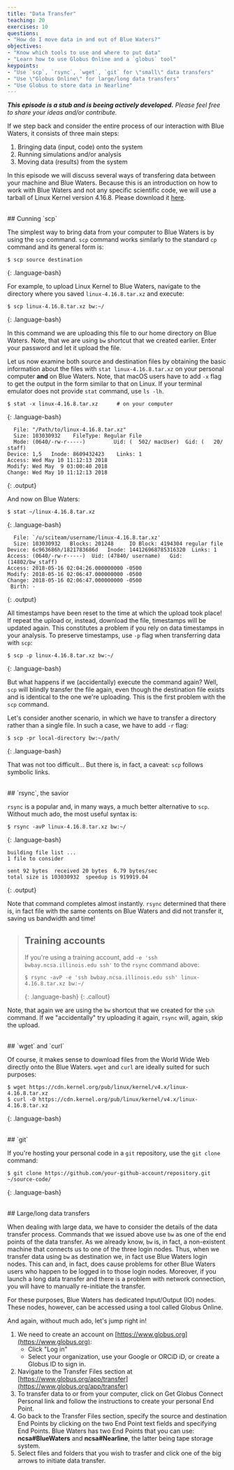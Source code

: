 ```yaml
---
title: "Data Transfer"
teaching: 20
exercises: 10
questions:
- "How do I move data in and out of Blue Waters?"
objectives:
- "Know which tools to use and where to put data"
- "Learn how to use Globus Online and a `globus` tool"
keypoints:
- "Use `scp`, `rsync`, `wget`, `git` for \"small\" data transfers"
- "Use \"Globus Online\" for large/long data transfers"
- "Use Globus to store data in Nearline"
---
```


_**This episode is a stub and is beeing actively developed.**_
_Please feel free to share your ideas and/or contribute._

If we step back and consider the entire process of our interaction with Blue Waters,
it consists of three main steps:

1. Bringing data (input, code) onto the system
2. Running simulations and/or analysis
3. Moving data (results) from the system

In this episode we will discuss several ways of transfering data between your machine and Blue Waters.
Because this is an introduction on how to work with Blue Waters and not any specific scientific code,
we will use a tarball of Linux Kernel version 4.16.8.
Please download it [here](https://cdn.kernel.org/pub/linux/kernel/v4.x/linux-4.16.8.tar.xz).

<br />
## Cunning `scp`

The simplest way to bring data from your computer to Blue Waters is by using the `scp` command.
`scp` command works similarly to the standard `cp` command and its general form is:

~~~
$ scp source destination
~~~
{: .language-bash}

For example, to upload Linux Kernel to Blue Waters, navigate to the directory where you saved
`linux-4.16.8.tar.xz` and execute:

~~~
$ scp linux-4.16.8.tar.xz bw:~/
~~~
{: .language-bash}

In this command we are uploading this file to our home directory on Blue Waters.
Note, that we are using `bw` shortcut that we created earlier.
Enter your password and let it upload the file.

Let us now examine both source and destination files by
obtaining the basic information about the files with `stat linux-4.16.8.tar.xz`
on your personal computer **and** on Blue Waters.
Note, that macOS users have to add `-x` flag to get the output in the form similar to that on Linux.
If your terminal emulator does not provide `stat` command, use `ls -lh`.
~~~
$ stat -x linux-4.16.8.tar.xz      # on your computer
~~~
{: .language-bash}
~~~
  File: "/Path/to/linux-4.16.8.tar.xz"
  Size: 103030932    FileType: Regular File
  Mode: (0640/-rw-r-----)         Uid: (  502/ macUser)  Gid: (   20/   staff)
Device: 1,5   Inode: 8609432423    Links: 1
Access: Wed May 10 11:12:13 2018
Modify: Wed May  9 03:00:40 2018
Change: Wed May 10 11:12:13 2018
~~~
{: .output}

And now on Blue Waters:
~~~
$ stat ~/linux-4.16.8.tar.xz
~~~
{: .language-bash}
~~~
  File: `/u/sciteam/username/linux-4.16.8.tar.xz'
  Size: 103030932 	Blocks: 201248     IO Block: 4194304 regular file
Device: 6c963686h/1821783686d	Inode: 144126968785316320  Links: 1
Access: (0640/-rw-r-----)  Uid: (47840/ username)   Gid: (14802/bw_staff)
Access: 2018-05-16 02:04:26.000000000 -0500
Modify: 2018-05-16 02:06:47.000000000 -0500
Change: 2018-05-16 02:06:47.000000000 -0500
 Birth: -
~~~
{: .output}

All timestamps have been reset to the time at which the upload took place!
If repeat the upload or, instead, download the file, timestamps will be updated again.
This constitutes a problem if you rely on data timestamps in your analysis.
To preserve timestamps, use `-p` flag when transferring data with `scp`:

~~~
$ scp -p linux-4.16.8.tar.xz bw:~/
~~~
{: .language-bash}

But what happens if we (accidentally) execute the command again?
Well, `scp` will blindly transfer the file again, even though the destination file exists
and is identical to the one we're uploading. This is the first problem with the `scp` command.

Let's consider another scenario, in which we have to transfer a directory rather than a single file.
In such a case, we have to add `-r` flag:

~~~
$ scp -pr local-directory bw:~/path/
~~~
{: .language-bash}

That was not too difficult... But there is, in fact, a caveat: `scp` follows symbolic links.

<br />
## `rsync`, the savior

`rsync` is a popular and, in many ways, a much better alternative to `scp`.
Without much ado, the most useful syntax is:
~~~
$ rsync -avP linux-4.16.8.tar.xz bw:~/
~~~
{: .language-bash}

~~~
building file list ...
1 file to consider

sent 92 bytes  received 20 bytes  6.79 bytes/sec
total size is 103030932  speedup is 919919.04
~~~
{: .output}

Note that command completes almost instantly.
`rsync` determined that there is, in fact file with the same contents on Blue Waters
and did not transfer it, saving us bandwidth and time!

> ## Training accounts
> 
> If you're using a training account, add `-e 'ssh bwbay.ncsa.illinois.edu ssh'`
> to the `rsync` command above:
> ~~~
> $ rsync -avP -e 'ssh bwbay.ncsa.illinois.edu ssh' linux-4.16.8.tar.xz bw:~/
> ~~~
> {: .language-bash}
{: .callout}

Note, that again we are using the `bw` shortcut that we created for the `ssh` command.
If we "accidentally" try uploading it again, `rsync` will, again, skip the upload.

<br />
## `wget` and `curl`

Of course, it makes sense to download files from the World Wide Web directly onto the Blue Waters.
`wget` and `curl` are ideally suited for such purposes:

~~~
$ wget https://cdn.kernel.org/pub/linux/kernel/v4.x/linux-4.16.8.tar.xz
$ curl -O https://cdn.kernel.org/pub/linux/kernel/v4.x/linux-4.16.8.tar.xz
~~~
{: .language-bash}

<br />
## `git`

If you're hosting your personal code in a `git` repository, use the `git clone` command:

~~~
$ git clone https://github.com/your-github-account/repository.git ~/source-code/
~~~
{: .language-bash}

<br />
## Large/long data transfers

When dealing with large data, we have to consider the details of the data transfer process.
Commands that we issued above use `bw` as one of the end points of the data transfer.
As we already know, `bw` is, in fact, a non-existent machine that connects us
to one of the three login nodes.
Thus, when we transfer data using `bw` as destination we, in fact use Blue Waters login nodes.
This can and, in fact, does cause problems for other Blue Waters users who happen to be logged in
to those login nodes.
Moreover, if you launch a long data transfer and there is a problem with network connection,
you will have to manually re-initiate the transfer.

For these purposes, Blue Waters has dedicated Input/Output (IO) nodes.
These nodes, however, can be accessed using a tool called Globus Online.

And again, without much ado, let's jump right in!

1. We need to create an account on [https://www.globus.org](https://www.globus.org):
   - Click "Log in"
   - Select your organization, use your Google or ORCiD iD, or create a Globus ID
   to sign in.
2. Navigate to the Transfer Files section at
[https://www.globus.org/app/transfer](https://www.globus.org/app/transfer)
3. To transfer data to or from your computer, click on Get Globus Connect Personal
link and follow the instructions to create your personal End Point.
4. Go back to the Transfer Files section, specify the source and destination End Points by clicking
on the two End Point text fields and specifying End Points. Blue Waters has two End Points that you
can use: **ncsa#BlueWaters** and **ncsa#Nearline**, the latter being  tape storage system.
5. Select files and folders that you wish to trasfer and click one of the big arrows
to initiate data transfer.
